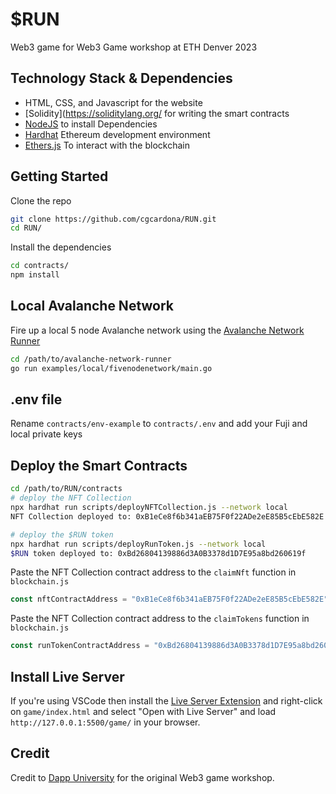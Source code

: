# $RUN

Web3 game for Web3 Game workshop at ETH Denver 2023

## Technology Stack & Dependencies

- HTML, CSS, and Javascript for the website
- [Solidity](https://soliditylang.org/ for writing the smart contracts
- [NodeJS](https://nodejs.org/en) to install Dependencies
- [Hardhat](https://hardhat.org) Ethereum development environment
- [Ethers.js](https://docs.ethers.io/v5) To interact with the blockchain

## Getting Started

Clone the repo

```zsh
git clone https://github.com/cgcardona/RUN.git
cd RUN/
```

Install the dependencies

```zsh
cd contracts/
npm install
```

## Local Avalanche Network

Fire up a local 5 node Avalanche network using the [Avalanche Network Runner](https://github.com/ava-labs/avalanche-network-runner)

```zsh
cd /path/to/avalanche-network-runner
go run examples/local/fivenodenetwork/main.go
```

## .env file

Rename `contracts/env-example` to `contracts/.env` and add your Fuji and local private keys

## Deploy the Smart Contracts

```zsh
cd /path/to/RUN/contracts
# deploy the NFT Collection
npx hardhat run scripts/deployNFTCollection.js --network local
NFT Collection deployed to: 0xB1eCe8f6b341aEB75F0f22ADe2eE85B5cEbE582E

# deploy the $RUN token
npx hardhat run scripts/deployRunToken.js --network local
$RUN token deployed to: 0xBd26804139886d3A0B3378d1D7E95a8bd260619f
```

Paste the NFT Collection contract address to the `claimNft` function in `blockchain.js`

```js
const nftContractAddress = "0xB1eCe8f6b341aEB75F0f22ADe2eE85B5cEbE582E";
```

Paste the NFT Collection contract address to the `claimTokens` function in `blockchain.js`

```js
const runTokenContractAddress = "0xBd26804139886d3A0B3378d1D7E95a8bd260619f";
```

## Install Live Server

If you're using VSCode then install the [Live Server Extension](https://marketplace.visualstudio.com/items?itemName=ritwickdey.LiveServer) and right-click on `game/index.html` and select "Open with Live Server" and load `http://127.0.0.1:5500/game/` in your browser.

## Credit

Credit to [Dapp University](https://www.youtube.com/watch?v=ZjQzxXhebVc) for the original Web3 game workshop.
